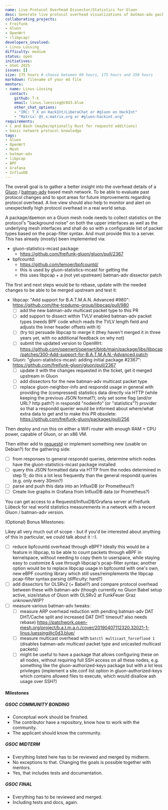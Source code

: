 ```yaml
---
name: Live Protocol Overhead Dissector/Statistics for Gluon
desc: Generate live protocol overhead visualizations of batman-adv packet subtypes and layer 2 multicast traffic in Gluon.
collaborating_projects:
- Freifunk
- Gluon
- OpenWrt
- (libpcap)
developers_involved:
- Linus Lüssing
difficulty: medium
status: open
initiatives:
- GSoC 2025
issues: []
size: 175 hours # choose between 90 hours, 175 hours and 350 hours
markdown: filename of your md file
mentors:
- name: Linus Lüssing
  contact:
    github: T-X
    email: linus.luessing@c0d3.blue
    other_chat_options:
    - "IRC: T_X on HackInt/LiberaChat or #gluon on HackInt"
    - "Matrix: @t_x:matrix.org or #gluon:hackint.org"
requirements:
- C and Bash (maybe/optionally Rust for requestd additions)
- basic network protocol knowledge
tags:
- Gluon
- OpenWrt
- Mesh
- batman-adv
- libpcap
- BPF
- Grafana
- InfluxDB
---
```


The overall goal is to gather a better insight into the overhead details
of a [Gluon](https://github.com/freifunk-gluon/gluon/) /
[batman-adv](https://www.open-mesh.org/projects/batman-adv/wiki) based
mesh network. To be able to evaluate past
protocol changes and to spot areas for future improvements regarding
protocol overhead. A live view should also help to monitor and alert
on unexpectedly high protocol overhead in a real world setup.

A package/daemon on a Gluon mesh node needs to collect statistics on the
protocol's "background noise" on both the upper interfaces as well as the
underlying mesh interfaces and shall do so with a configurable list of
packet types based on the pcap-filter syntax. And must provide this to
a server. This has already (mostly) been implemented via:

* gluon-statistics-mcast package:
  * https://github.com/freifunk-gluon/gluon/pull/2367
* bpfcountd:
  * https://github.com/lemoer/bpfcountd/
  * this is used by gluon-statistics-mcast for getting the
  * this uses libpcap + a (not yet upstream) batman-adv dissector patch

The first and next steps would be to rebase, update with the needed changes
to be able to be merged upstream and test it:

* libpcap: "Add support for B.A.T.M.A.N. Advanced #980":
  https://github.com/the-tcpdump-group/libpcap/pull/980
  - [ ] add the new batman-adv multicast packet type to this PR
  - [ ] add support to dissect within TVLV enabled batman-adv
        packet types (needs BPF code which reads the TVLV length
        field and adjusts the inner header offsets with it)
  - [ ] (try to) persuade libpcap to merge it
        (they haven't merged it in three years yet, with no
         additional feedback on why not)
  - [ ] submit the updated version to OpenWrt:
        https://github.com/openwrt/openwrt/blob/main/package/libs/libpcap/patches/300-Add-support-for-B.A.T.M.A.N.-Advanced.patch

* Gluon: "gluon-statistics-mcast: adding initial package #2367":
  https://github.com/freifunk-gluon/gluon/pull/2367
  - [ ] update it with the changes requested in the ticket,
        get it merged upstream in Gluon
  - [ ] add dissectors for the new batman-adv multicast packet type
  - [ ] replace gluon-neighbor-info and respondd usage in general
        with providing the (compressed) statistics data directly via
        HTTP (while keeping the previous JSON format?);
        only set some flag (and/or URL? http path?) in respondd
        "nodeinfo" (or "statistics"?) provider so that a respondd
        querier would be informed about where/what extra data to get
        and to make this PR obsolete:
        https://github.com/freifunk-gluon/packages/pull/256

Then deploy and run this on either a WiFi router with enough RAM +
CPU power, capable of Gluon, or an x86 VM.

Then either add to [requestd](https://git.chaotikum.org/freifunk-luebeck/requestd)
or implement something new (usable on Debian?) for the gathering side:

- [ ] from responses to general respondd queries, determine which
      nodes have the gluon-statistics-mcast package installed
- [ ] query this JSON formatted data via HTTP from the nodes
      determined in step 1); do this a lot less frequently
      than the general respondd queries (e.g. only every 30min?)
- [ ] parse and push this data into an InfluxDB (or Prometheus?)
- [ ] Create live graphs in Grafana from InfluxDB data (or Prometheus?)

You can get access to a Requestd/InfluxDB/Grafana server
at Freifunk Lübeck for real world statistics measurements
in a network with a recent Gluon / batman-adv version.

(Optional) Bonus Milestones:

Likey all very much out of scope - but if you'd be interested
about anything of this in particular, we could talk about it :-).

- [ ] reduce bpfcountd overhead through eBPF? Ideally this would
      be a feature in libpcap, to be able to count packets
      through eBPF in kernelspace, without needing to copy them
      to userspace, while staying easy to customize & use
      through libpcap's pcap-filter syntax;
      another option would be to replace libpcap usage in bpfcountd
      with one's own, new eBPF counting library which still
      uses/reimplements the libpcap pcap-filter syntax parsing
      (difficulty: hard?)
- [ ] add dissectors for OLSRv2 (+ Babel?) and compare protocol
      overhead between these with batman-adv (though currently
      no Gluon Babel setup active, size/status of Gluon with
      OLSRv2 at FunkFeuer Graz unknown/WIP?
- [ ] measure various batman-adv tweaks:
  - [ ] measure ARP overhead reduction with pending batman-adv
       DAT DHT/Cache split and increased DAT DHT timeout?
       also needs rebase)
       https://patchwork.open-mesh.org/project/b.a.t.m.a.n./cover/20190407112320.32021-1-linus.luessing@c0d3.blue/
  - [ ] measure multicast overhead with `batctl multicast_forceflood 1`
        (disables batman-adv multicast packet type and
         unicasted multicast packets)
  - [ ] might be useful to have a package that allows
        configuring these on all nodes, without requiring
        full SSH access on all these nodes, e.g. something
        like the gluon-authorized-keys package but with a
        lot less privileges (implement a site.conf list
        option in gluon-authorized-keys which contains
        allowed files to execute, which would disallow
        ash usage over SSH?)

#### Milestones

##### GSOC COMMUNITY BONDING

* Conceptual work should be finished.
* The contributor have a repository, know how to work with the community.
* The applicant should know the community.

##### GSOC MIDTERM

* Everything listed here has to be reviewed and merged by midterm.
* No exceptions to that. Changing the goals is possible together with mentors.
* Yes, that includes tests and documentation.

##### GSOC FINAL

* Everything has to be reviewed and merged.
* Including tests and docs, again.

